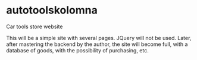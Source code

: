 # autotoolskolomna
Car tools store website

This will be a simple site with several pages. JQuery will not be used. Later, after mastering the backend by the author, the site will become full, with a database of goods, with the possibility of purchasing, etc.
